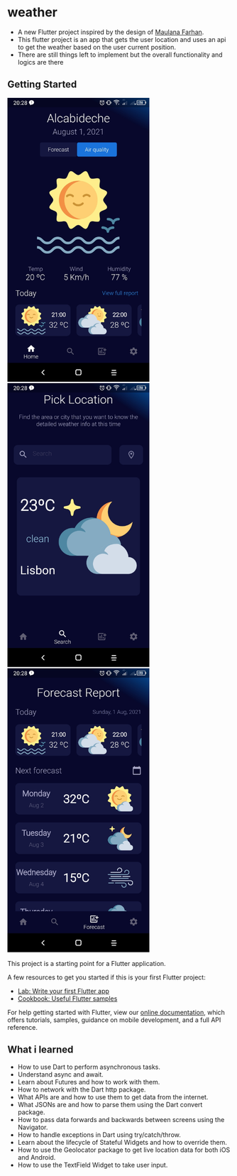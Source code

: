 # weather

* A new Flutter project inspired by the design of [Maulana Farhan](https://dribbble.com/shots/15736238-Weather-App-Design-Exploration).
* This flutter project is an app that gets the user location and uses an api to get the weather based on the user current position.
* There are still things left to implement but the overall functionality and logics are there

## Getting Started
<img src="https://github.com/Josefrino/weather/blob/master/main_screen.jpg" width="320">
<img src="https://github.com/Josefrino/weather/blob/master/search_screen.jpg" width="320">
<img src="https://github.com/Josefrino/weather/blob/master/forecast_screen.jpg" width="320">

This project is a starting point for a Flutter application.

A few resources to get you started if this is your first Flutter project:

- [Lab: Write your first Flutter app](https://flutter.dev/docs/get-started/codelab)
- [Cookbook: Useful Flutter samples](https://flutter.dev/docs/cookbook)

For help getting started with Flutter, view our
[online documentation](https://flutter.dev/docs), which offers tutorials,
samples, guidance on mobile development, and a full API reference.

## What i learned
* How to use Dart to perform asynchronous tasks.
* Understand async and await.
* Learn about Futures and how to work with them.
* How to network with the Dart http package.
* What APIs are and how to use them to get data from the internet.
* What JSONs are and how to parse them using the Dart convert package.
* How to pass data forwards and backwards between screens using the Navigator.
* How to handle exceptions in Dart using try/catch/throw.
* Learn about the lifecycle of Stateful Widgets and how to override them.
* How to use the Geolocator package to get live location data for both iOS and Android.
* How to use the TextField Widget to take user input.
